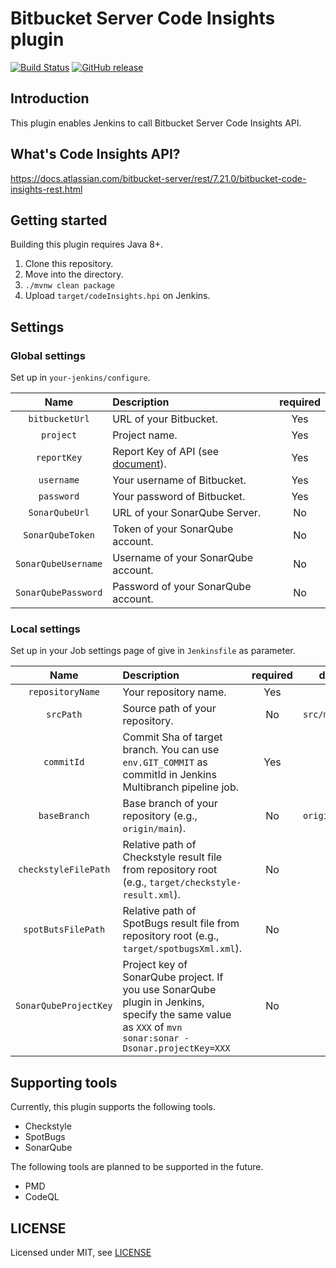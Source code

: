 # Bitbucket Server Code Insights plugin

[![Build Status](https://github.com/T45K/Bitbucket-Server-Code-Insights-plugin/actions/workflows/execute-test.yaml/badge.svg)](https://github.com/T45K/Bitbucket-Server-Code-Insights-plugin/actions/workflows/execute-test.yaml)
[![GitHub release](https://img.shields.io/github/v/release/T45K/Bitbucket-Server-Code-Insights-plugin?display_name=tag&include_prereleases)](https://github.com/T45K/Bitbucket-Server-Code-Insights-plugin/releases/latest)

## Introduction

This plugin enables Jenkins to call Bitbucket Server Code Insights API.

## What's Code Insights API?

https://docs.atlassian.com/bitbucket-server/rest/7.21.0/bitbucket-code-insights-rest.html

## Getting started

Building this plugin requires Java 8+.

1. Clone this repository.
2. Move into the directory.
3. `./mvnw clean package`
4. Upload `target/codeInsights.hpi` on Jenkins.

## Settings

### Global settings

Set up in `your-jenkins/configure`.

|        Name         | Description                                                                                                                                                                                                                                                                                                                                                                                                                                                                                  | required |
|:-------------------:|:---------------------------------------------------------------------------------------------------------------------------------------------------------------------------------------------------------------------------------------------------------------------------------------------------------------------------------------------------------------------------------------------------------------------------------------------------------------------------------------------|:--------:|
|   `bitbucketUrl`    | URL of your Bitbucket.                                                                                                                                                                                                                                                                                                                                                                                                                                                                       |   Yes    |
|      `project`      | Project name.                                                                                                                                                                                                                                                                                                                                                                                                                                                                                |   Yes    |
|     `reportKey`     | Report Key of API (see [document](https://docs.atlassian.com/bitbucket-server/rest/7.21.0/bitbucket-code-insights-rest.html#:~:text=The%20report%20key%20should%20be%20a%20unique%20string%20chosen%20by%20the%20reporter%20and%20should%20be%20unique%20enough%20not%20to%20potentially%20clash%20with%20report%20keys%20from%20other%20reporters.%20We%20recommend%20using%20reverse%20DNS%20namespacing%20or%20a%20similar%20standard%20to%20ensure%20that%20collision%20is%20avoided.)). |   Yes    |
|     `username`      | Your username of Bitbucket.                                                                                                                                                                                                                                                                                                                                                                                                                                                                  |   Yes    |  
|     `password`      | Your password of Bitbucket.                                                                                                                                                                                                                                                                                                                                                                                                                                                                  |   Yes    |
|   `SonarQubeUrl`    | URL of your SonarQube Server.                                                                                                                                                                                                                                                                                                                                                                                                                                                                |    No    |
|  `SonarQubeToken`   | Token of your SonarQube account.                                                                                                                                                                                                                                                                                                                                                                                                                                                             |    No    |
| `SonarQubeUsername` | Username of your SonarQube account.                                                                                                                                                                                                                                                                                                                                                                                                                                                          |    No    |
| `SonarQubePassword` | Password of your SonarQube account.                                                                                                                                                                                                                                                                                                                                                                                                                                                          |    No    |

### Local settings

Set up in your Job settings page of give in `Jenkinsfile` as parameter.

|         Name          | Description                                                                                                                                           | required |     default     |
|:---------------------:|:------------------------------------------------------------------------------------------------------------------------------------------------------|:--------:|:---------------:|
|   `repositoryName`    | Your repository name.                                                                                                                                 |   Yes    |       `-`       |                                                                                                                                                                                                                                                                                                                                                                                                                                                                       
|       `srcPath`       | Source path of your repository.                                                                                                                       |    No    | `src/main/java` |
|      `commitId`       | Commit Sha of target branch. You can use `env.GIT_COMMIT` as commitId in Jenkins Multibranch pipeline job.                                            |   Yes    |       `-`       | 
|     `baseBranch`      | Base branch of your repository (e.g., `origin/main`).                                                                                                 |    No    | `origin/master` | 
| `checkstyleFilePath`  | Relative path of Checkstyle result file from repository root (e.g., `target/checkstyle-result.xml`).                                                  |    No    |       `-`       |
| `spotButsFilePath`    | Relative path of SpotBugs result file from repository root (e.g., `target/spotbugsXml.xml`).                                                          |    No    |       `-`       |  
| `SonarQubeProjectKey` | Project key of SonarQube project. If you use SonarQube plugin in Jenkins, specify the same value as `XXX` of `mvn sonar:sonar -Dsonar.projectKey=XXX` |    No    |       `-`       | 

## Supporting tools

Currently, this plugin supports the following tools.
- Checkstyle
- SpotBugs
- SonarQube

The following tools are planned to be supported in the future.

- PMD
- CodeQL

## LICENSE

Licensed under MIT, see [LICENSE](LICENSE.md)

